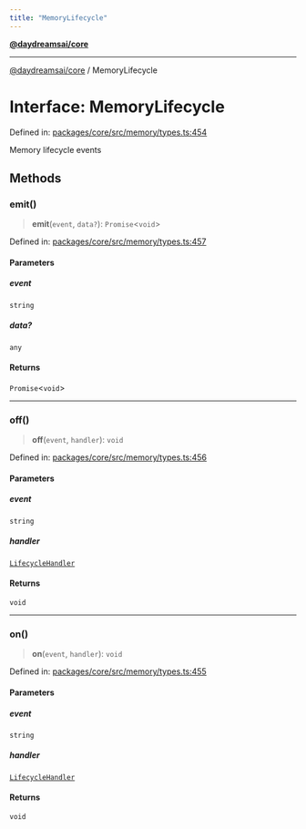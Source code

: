 ```yaml
---
title: "MemoryLifecycle"
---
```


[**@daydreamsai/core**](./api-reference.md)

***

[@daydreamsai/core](./api-reference.md) / MemoryLifecycle

# Interface: MemoryLifecycle

Defined in: [packages/core/src/memory/types.ts:454](https://github.com/dojoengine/daydreams/blob/cade502c379b7b9e103832026447c86310638fce/packages/core/src/memory/types.ts#L454)

Memory lifecycle events

## Methods

### emit()

> **emit**(`event`, `data?`): `Promise`\<`void`\>

Defined in: [packages/core/src/memory/types.ts:457](https://github.com/dojoengine/daydreams/blob/cade502c379b7b9e103832026447c86310638fce/packages/core/src/memory/types.ts#L457)

#### Parameters

##### event

`string`

##### data?

`any`

#### Returns

`Promise`\<`void`\>

***

### off()

> **off**(`event`, `handler`): `void`

Defined in: [packages/core/src/memory/types.ts:456](https://github.com/dojoengine/daydreams/blob/cade502c379b7b9e103832026447c86310638fce/packages/core/src/memory/types.ts#L456)

#### Parameters

##### event

`string`

##### handler

[`LifecycleHandler`](./LifecycleHandler.md)

#### Returns

`void`

***

### on()

> **on**(`event`, `handler`): `void`

Defined in: [packages/core/src/memory/types.ts:455](https://github.com/dojoengine/daydreams/blob/cade502c379b7b9e103832026447c86310638fce/packages/core/src/memory/types.ts#L455)

#### Parameters

##### event

`string`

##### handler

[`LifecycleHandler`](./LifecycleHandler.md)

#### Returns

`void`
